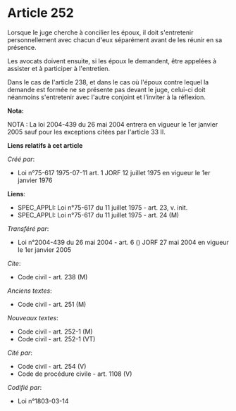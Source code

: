 # Article 252

Lorsque le juge cherche à concilier les époux, il doit s'entretenir personnellement avec chacun d'eux séparément avant de les
réunir en sa présence.

Les avocats doivent ensuite, si les époux le demandent, être appelées à assister et à participer à l'entretien.

Dans le cas de l'article 238, et dans le cas où l'époux contre lequel la demande est formée ne se présente pas devant le
juge, celui-ci doit néanmoins s'entretenir avec l'autre conjoint et l'inviter à la réflexion.

**Nota:**

NOTA : La loi 2004-439 du 26 mai 2004 entrera en vigueur le 1er janvier 2005 sauf pour les exceptions citées par l'article 33
II.

**Liens relatifs à cet article**

_Créé par_:

  - Loi n°75-617 1975-07-11 art. 1 JORF 12 juillet 1975 en vigueur le 1er janvier 1976

**Liens**:

  - SPEC_APPLI: Loi n°75-617 du 11 juillet 1975 - art. 23, v. init.
  - SPEC_APPLI: Loi n°75-617 du 11 juillet 1975 - art. 24 (M)

_Transféré par_:

  - Loi n°2004-439 du 26 mai 2004 - art. 6 () JORF 27 mai 2004 en vigueur le 1er janvier 2005

_Cite_:

  - Code civil - art. 238 (M)

_Anciens textes_:

  - Code civil - art. 251 (M)

_Nouveaux textes_:

  - Code civil - art. 252-1 (M)
  - Code civil - art. 252-1 (VT)

_Cité par_:

  - Code civil - art. 254 (V)
  - Code de procédure civile - art. 1108 (V)

_Codifié par_:

  - Loi n°1803-03-14
